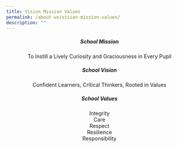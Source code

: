 ```yaml
---
title: Vision Mission Values
permalink: /about-us/vision-mission-values/
description: ""
---
```

<center><h5>School Mission</h5></center>
<center>To Instill a Lively Curiosity and Graciousness in Every Pupil</center>


<center><h5>School Vision</h5></center>
<center>Confident Learners, Critical Thinkers, Rooted in Values</center>


<center><h5>School Values</h5></center>
<center>Integrity<br>Care<br>Respect<br>Resilience<br>Responsibility</center>
